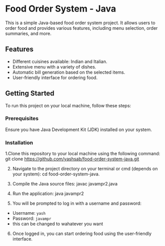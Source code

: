 # Food Order System - Java

This is a simple Java-based food order system project. It allows users to order food and provides various features, including menu selection, order summaries, and more.

## Features
- Different cuisines available: Indian and Italian.
- Extensive menu with a variety of dishes.
- Automatic bill generation based on the selected items.
- User-friendly interface for ordering food.

## Getting Started
To run this project on your local machine, follow these steps:

### Prerequisites
Ensure you have Java Development Kit (JDK) installed on your system.

### Installation

1.Clone this repository to your local machine using the following command:
   git clone https://github.com/yashsab/food-order-system-java.git
   
2. Navigate to the project directory on your terminal or cmd (depends on your system):
      cd food-order-system-java.

3. Compile the Java source files:
  javac javampr2.java

4. Run the application:
  java javampr2
  
5. You will be prompted to log in with a username and password:
- Username: `yash`
- Password: `javampr`
- this can be changed to wahatever you want

6. Once logged in, you can start ordering food using the user-friendly interface.




